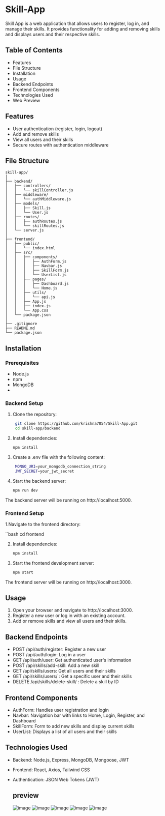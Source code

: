 # Skill-App

Skill App is a web application that allows users to register, log in, and manage their skills. It provides functionality for adding and removing skills and displays users and their respective skills.

## Table of Contents
- Features
- File Structure
- Installation
- Usage
- Backend Endpoints
- Frontend Components
- Technologies Used
- Web Preview
## Features
- User authentication (register, login, logout)
- Add and remove skills
- View all users and their skills
- Secure routes with authentication middleware
## File Structure
  
    skill-app/
    │
    ├── backend/
    │   ├── controllers/
    │   │   └── skillController.js
    │   ├── middleware/
    │   │   └── authMiddleware.js
    │   ├── models/
    │   │   ├── Skill.js
    │   │   └── User.js
    │   ├── routes/
    │   │   ├── authRoutes.js
    │   │   └── skillRoutes.js
    │   └── server.js
    │
    ├── frontend/
    │   ├── public/
    │   │   └── index.html
    │   ├── src/
    │   │   ├── components/
    │   │   │   ├── AuthForm.js
    │   │   │   ├── Navbar.js
    │   │   │   ├── SkillForm.js
    │   │   │   └── UserList.js
    │   │   ├── pages/
    │   │   │   ├── Dashboard.js
    │   │   │   └── Home.js
    │   │   ├── utils/
    │   │   │   └── api.js
    │   │   ├── App.js
    │   │   ├── index.js
    │   │   └── App.css
    │   └── package.json
    │
    ├── .gitignore
    ├── README.md
    └── package.json
  

## Installation

### Prerequisites
- Node.js
- npm
- MongoDB
- 
### Backend Setup
1. Clone the repository:
   ```bash
    git clone https://github.com/krishna7054/Skill-App.git
    cd skill-app/backend
2. Install dependencies:
    ```bash
    npm install
3. Create a .env file with the following content:
   ```bash
    MONGO_URI=your_mongodb_connection_string
    JWT_SECRET=your_jwt_secret
4. Start the backend server:
    ```bash
    npm run dev
The backend server will be running on http://localhost:5000.

### Frontend Setup
1.Navigate to the frontend directory:

  ``bash
cd frontend
  
2. Install dependencies:
    ```bash
    npm install
3. Start the frontend development server:
    ```bash
    npm start
The frontend server will be running on http://localhost:3000.

## Usage
1. Open your browser and navigate to http://localhost:3000.
2. Register a new user or log in with an existing account.
3. Add or remove skills and view all users and their skills.
   
## Backend Endpoints
- POST /api/auth/register: Register a new user
- POST /api/auth/login: Log in a user
- GET /api/auth/user: Get authenticated user's information
- POST /api/skills/add-skill: Add a new skill
- GET /api/skills/users: Get all users and their skills
- GET /api/skills/users/
: Get a specific user and their skills
- DELETE /api/skills/delete-skill/
: Delete a skill by ID

## Frontend Components
- AuthForm: Handles user registration and login
- Navbar: Navigation bar with links to Home, Login, Register, and Dashboard
- SkillForm: Form to add new skills and display current skills
- UserList: Displays a list of all users and their skills
## Technologies Used
- Backend: Node.js, Express, MongoDB, Mongoose, JWT
- Frontend: React, Axios, Tailwind CSS
- Authentication: JSON Web Tokens (JWT)

  ## preview
  ![image](https://github.com/krishna7054/Skill-App/assets/102844052/580b3793-044c-443f-b29b-871b1e1d213f)
  ![image](https://github.com/krishna7054/Skill-App/assets/102844052/ac9de8f9-ba17-495b-aa34-4a12565052fc)
  ![image](https://github.com/krishna7054/Skill-App/assets/102844052/61fbe044-30a6-401e-9ac5-c7c0612d89c0)
  ![image](https://github.com/krishna7054/Skill-App/assets/102844052/a097256c-e314-469c-83b6-c0358dd95ac1)
  ![image](https://github.com/krishna7054/Skill-App/assets/102844052/f19d0e34-76e2-4520-9580-b5743cdcd71a)




